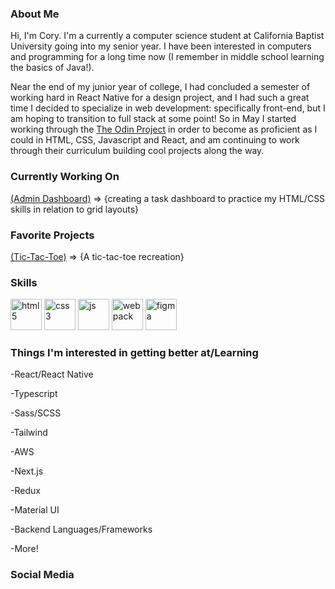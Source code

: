 ### About Me
Hi, I'm Cory. I'm a currently a computer science student at California Baptist University going into my senior year. I have been interested in computers and programming for a long time now (I remember in middle school learning the basics of Java!).

Near the end of my junior year of college, I had concluded a semester of working hard in React Native for a design project, and I had such a great time I decided to specialize in web development: specifically front-end, but I am hoping to transition to full stack at some point! So in May I started working through the [The Odin Project](www.theodinproject.com) in order to become as proficient as I could in HTML, CSS, Javascript and React, and am continuing to work through their curriculum building cool projects along the way.

### Currently Working On
[(Admin Dashboard)](https://github.com/corygrewohl/admin-dashboard) => {creating a task dashboard to practice my HTML/CSS skills in relation to grid layouts}

### Favorite Projects
[(Tic-Tac-Toe)](https://github.com/corygrewohl/tic-tac-toe) => {A tic-tac-toe recreation}

### Skills
<div>
<img src="https://user-images.githubusercontent.com/70291812/178831454-37828886-dd14-4cc3-8ea3-32b90a9a2ec9.png" alt="html5" width="50" height="50">
<img src="https://user-images.githubusercontent.com/70291812/178832321-fed1606d-933e-4c84-a2c6-d627f43bb6e4.png" alt="css3" width="50" height="50">
<img src="https://user-images.githubusercontent.com/70291812/178832398-c5b442ce-2613-46c4-82ab-d2616e5f7db3.png" alt="js" width="50" height="50">
<img src="https://user-images.githubusercontent.com/70291812/178833956-86940f61-29a7-4a2d-a6b0-5119589b06af.png" alt="webpack" width="50" height="50">
<img src="https://user-images.githubusercontent.com/70291812/178833957-da73c7df-63a4-4f2e-97f8-aa92c517696d.png" alt="figma" width="50" height="50">
</div>

### Things I'm interested in getting better at/Learning
<div>
  <p>-React/React Native</p>
  <p><p>-Typescript</p>
  <p>-Sass/SCSS</p>
  <p>-Tailwind</p>
  <p>-AWS</p>
  <p>-Next.js</p>
  <p>-Redux</p>
  <p>-Material UI</p>
  <p>-Backend Languages/Frameworks</p>
<p>-More!</p>
</div>

### Social Media
<!--
**corygrewohl/corygrewohl** is a ✨ _special_ ✨ repository because its `README.md` (this file) appears on your GitHub profile.

Here are some ideas to get you started:

- 🔭 I’m currently working on ...
- 🌱 I’m currently learning ...
- 👯 I’m looking to collaborate on ...
- 🤔 I’m looking for help with ...
- 💬 Ask me about ...
- 📫 How to reach me: ...
- 😄 Pronouns: ...
- ⚡ Fun fact: ...
-->
